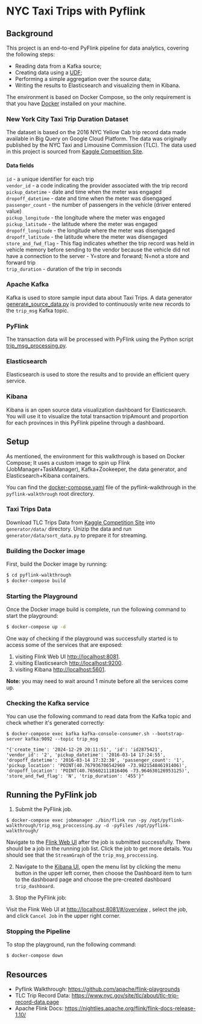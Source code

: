 # NYC Taxi Trips with Pyflink

## Background

This project is an end-to-end PyFlink pipeline for data analytics, covering the following steps:

* Reading data from a Kafka source;
* Creating data using a [UDF](https://ci.apache.org/projects/flink/flink-docs-release-1.16/dev/python/table-api-users-guide/udfs/python_udfs.html);
* Performing a simple aggregation over the source data;
* Writing the results to Elasticsearch and visualizing them in Kibana.

The environment is based on Docker Compose, so the only requirement is that you have [Docker](https://docs.docker.com/get-docker/) 
installed on your machine.

### New York City Taxi Trip Duration Dataset
The dataset is based on the 2016 NYC Yellow Cab trip record data made available in Big Query on Google Cloud Platform. The data was originally published by the NYC Taxi and Limousine Commission (TLC). The data used in this project is sourced from [Kaggle Competition Site](https://www.kaggle.com/competitions/nyc-taxi-trip-duration/data?select=test.zip). 

#### Data fields
`id` - a unique identifier for each trip \
`vendor_id` - a code indicating the provider associated with the trip record \
`pickup_datetime` - date and time when the meter was engaged \
`dropoff_datetime` - date and time when the meter was disengaged \
`passenger_count` - the number of passengers in the vehicle (driver entered value) \
`pickup_longitude` - the longitude where the meter was engaged \
`pickup_latitude` - the latitude where the meter was engaged \
`dropoff_longitude` - the longitude where the meter was disengaged \
`dropoff_latitude` - the latitude where the meter was disengaged \
`store_and_fwd_flag` - This flag indicates whether the trip record was held in vehicle memory before sending to the vendor because the vehicle did not have a connection to the server - Y=store and forward; N=not a store and forward trip \
`trip_duration` - duration of the trip in seconds 

### Apache Kafka

Kafka is used to store sample input data about Taxi Trips. A data generator [generate_source_data.py](generator/generate_source_data.py) is provided to
continuously write new records to the `trip_msg` Kafka topic. 

### PyFlink

The transaction data will be processed with PyFlink using the Python script [trip_msg_processing.py](trip_msg_proccessing.py).


### Elasticsearch

Elasticsearch is used to store the results and to provide an efficient query service.

### Kibana

Kibana is an open source data visualization dashboard for Elasticsearch. You will use it to visualize
the total transaction tripAmount and proportion for each provinces in this PyFlink pipeline through a dashboard.

## Setup

As mentioned, the environment for this walkthrough is based on Docker Compose; It uses a custom image
to spin up Flink (JobManager+TaskManager), Kafka+Zookeeper, the data generator, and Elasticsearch+Kibana containers.

You can find the [docker-compose.yaml](docker-compose.yml) file of the pyflink-walkthrough in the `pyflink-walkthrough` root directory.

### Taxi Trips Data
Download TLC Trips Data from [Kaggle Competition Site](https://www.kaggle.com/competitions/nyc-taxi-trip-duration/data?select=test.zip) into `generator/data/` directory. Unizip the data and run `generator/data/sort_data.py` to prepare it for streaming. 

### Building the Docker image

First, build the Docker image by running:

```bash
$ cd pyflink-walkthrough
$ docker-compose build
```

### Starting the Playground

Once the Docker image build is complete, run the following command to start the playground:

```bash
$ docker-compose up -d
```

One way of checking if the playground was successfully started is to access some of the services that are exposed:

1. visiting Flink Web UI [http://localhost:8081](http://localhost:8081).
2. visiting Elasticsearch [http://localhost:9200](http://localhost:9200).
3. visiting Kibana [http://localhost:5601](http://localhost:5601).

**Note:** you may need to wait around 1 minute before all the services come up.

### Checking the Kafka service

You can use the following command to read data from the Kafka topic and check whether it's generated correctly:

```shell script
$ docker-compose exec kafka kafka-console-consumer.sh --bootstrap-server kafka:9092 --topic trip_msg

"{'create_time': '2024-12-29 20:11:51', 'id': 'id2875421', 'vendor_id': '2', 'pickup_datetime': '2016-03-14 17:24:55', 'dropoff_datetime': '2016-03-14 17:32:30', 'passenger_count': '1', 'pickup_location': 'POINT(40.767936706542969 -73.982154846191406)', 'dropoff_location': 'POINT(40.765602111816406 -73.964630126953125)', 'store_and_fwd_flag': 'N', 'trip_duration': '455'}"
```


## Running the PyFlink job

1. Submit the PyFlink job.

```shell script
$ docker-compose exec jobmanager ./bin/flink run -py /opt/pyflink-walkthrough/trip_msg_proccessing.py -d -pyFiles /opt/pyflink-walkthrough/
```

Navigate to the [Flink Web UI](http://localhost:8081) after the job is submitted successfully. There should be a job in the running job list.
Click the job to get more details. You should see that the `StreamGraph` of the `trip_msg_proccessing`.

2. Navigate to the [Kibana UI](http://localhost:5601), open the menu list by clicking the menu button in the upper left corner, then choose the Dashboard item to turn to the dashboard page and choose the pre-created dashboard `trip_dashboard`.





3. Stop the PyFlink job:

Visit the Flink Web UI at [http://localhost:8081/#/overview](http://localhost:8081/#/overview) , select the job, and click `Cancel Job` in the upper right corner.


### Stopping the Pipeline

To stop the playground, run the following command:

```bash
$ docker-compose down
```

## Resources
- Pyflink Walkthrough: https://github.com/apache/flink-playgrounds
- TLC Trip Record Data: https://www.nyc.gov/site/tlc/about/tlc-trip-record-data.page
- Apache Flink Docs: https://nightlies.apache.org/flink/flink-docs-release-1.10/
